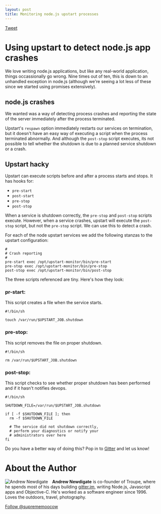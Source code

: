 ```yaml
---
layout: post
title: Monitoring node.js upstart processes
---
```


<a href="https://twitter.com/share" class="twitter-share-button" data-text="Monitoring #node.js #upstart processes" data-via="WeAreTroupe">Tweet</a>

# Using upstart to detect node.js app crashes

We love writing node.js applications, but like any real-world application, things  occassionally go wrong. Nine times out of ten, this is down to an unhandled exception in node.js (although we're seeing a lot less of these since we started using promises extensively).

## node.js crashes

We wanted was a way of detecting process crashes and reporting the state of the server immediately after the process terminated.

Upstart's `respawn` option immediately restarts our services on termination, but it doesn't have an easy way of executing a script when the process terminated abnormally. And although the `post-stop` script executes, its not possible to tell whether the shutdown is due to a planned service shutdown or a crash.

## Upstart hacky

Upstart can execute scripts before and after a process starts and stops. It has hooks for:

 * `pre-start`
 * `post-start`
 * `pre-stop`
 * `post-stop`

When a service is shutdown correctly, the `pre-stop` and `post-stop` scripts execute. However, when a service crashes, upstart will execute the `post-stop` script, but not the `pre-stop` script.  We can use this to detect a crash.

For each of the node upstart services we add the following stanzas to the upstart configuration:


```
#
# Crash reporting
#
pre-start exec /opt/upstart-monitor/bin/pre-start
pre-stop exec /opt/upstart-monitor/bin/pre-stop
post-stop exec /opt/upstart-monitor/bin/post-stop
```

The three scripts referenced are tiny. Here's how they look:

### pr-start:

This script creates a file when the service starts.

```
#!/bin/sh

touch /var/run/$UPSTART_JOB.shutdown
```

### pre-stop:

This script removes the file on proper shutdown.

```
#!/bin/sh

rm /var/run/$UPSTART_JOB.shutdown
```


### post-stop:

This script checks to see whether proper shutdown has
been performed and if it hasn't notifies devops.

```
#!/bin/sh

SHUTDOWN_FILE=/var/run/$UPSTART_JOB.shutdown

if [ -f $SHUTDOWN_FILE ]; then
  rm -f $SHUTDOWN_FILE

  # The service did not shutdown correctly,
  # perform your diagnostics or notify your
  # administrators over here
fi
```

Do you have a better way of doing this? Pop in to [Gitter](https://gitter.im/gitterHQ/gitter) and let us know!





About the Author
================

<img alt="Andrew Newdigate" src="http://www.gravatar.com/avatar/2644d6233d2c210258362f7f0f5138c2.png" style="float:left; padding-right: 1em">

__Andrew Newdigate__ is co-founder of Troupe, where he spends most of his days building [gitter.im](https://gitter.im), writing Node.js, Javascript apps and Objective-C. He's worked as a software engineer since 1996. Loves the outdoors, travel, photography.

<a href="https://twitter.com/suprememoocow" class="twitter-follow-button" data-show-count="false" data-lang="en">Follow @suprememoocow</a>
